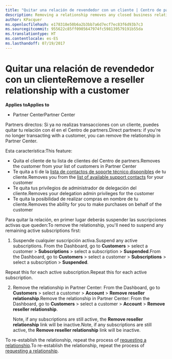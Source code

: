 ```yaml
---
title: "Quitar una relación de revendedor con un cliente | Centro de partners"
description: Removing a relationship removes any closed business relationships from your view in Partner Center.
author: KPacquer
ms.openlocfilehash: e178318e50b6a2b3bb7a6d7ecf7ec83f6d93b7c3
ms.sourcegitcommit: 955622c85ff0905647974fc598139579191b55da
ms.translationtype: HT
ms.contentlocale: es-ES
ms.lasthandoff: 07/19/2017
---
```

# <a name="remove-a-reseller-relationship-with-a-customer"></a><span data-ttu-id="ebaf6-103">Quitar una relación de revendedor con un cliente</span><span class="sxs-lookup"><span data-stu-id="ebaf6-103">Remove a reseller relationship with a customer</span></span>

**<span data-ttu-id="ebaf6-104">Applies to</span><span class="sxs-lookup"><span data-stu-id="ebaf6-104">Applies to</span></span>**

-   <span data-ttu-id="ebaf6-105">Partner Center</span><span class="sxs-lookup"><span data-stu-id="ebaf6-105">Partner Center</span></span>

<span data-ttu-id="ebaf6-106">Partners directos: Si ya no realizas transacciones con un cliente, puedes quitar tu relación con él en el Centro de partners.</span><span class="sxs-lookup"><span data-stu-id="ebaf6-106">Direct partners: if you're no longer transacting with a customer, you can remove the relationship in Partner Center.</span></span> 

<span data-ttu-id="ebaf6-107">Esta característica:</span><span class="sxs-lookup"><span data-stu-id="ebaf6-107">This feature:</span></span>
*  <span data-ttu-id="ebaf6-108">Quita el cliente de tu lista de clientes del Centro de partners.</span><span class="sxs-lookup"><span data-stu-id="ebaf6-108">Removes the customer from your list of customers in Partner Center</span></span>
*  <span data-ttu-id="ebaf6-109">Te quita a ti de la [lista de contactos de soporte técnico disponibles](assign-support-contacts.md) de tu cliente.</span><span class="sxs-lookup"><span data-stu-id="ebaf6-109">Removes you from the [list of available support contacts](assign-support-contacts.md) for your customer</span></span>
*  <span data-ttu-id="ebaf6-110">Te quita tus privilegios de administrador de delegación del cliente.</span><span class="sxs-lookup"><span data-stu-id="ebaf6-110">Removes your delegation admin privileges for the customer</span></span>
*  <span data-ttu-id="ebaf6-111">Te quita la posibilidad de realizar compras en nombre de tu cliente.</span><span class="sxs-lookup"><span data-stu-id="ebaf6-111">Removes the ability for you to make purchases on behalf of the customer</span></span>

<span data-ttu-id="ebaf6-112">Para quitar la relación, en primer lugar deberás suspender las suscripciones activas que queden:</span><span class="sxs-lookup"><span data-stu-id="ebaf6-112">To remove the relationship, you'll need to suspend any remaining active subscriptions first:</span></span>

1.  <span data-ttu-id="ebaf6-113">Suspende cualquier suscripción activa.</span><span class="sxs-lookup"><span data-stu-id="ebaf6-113">Suspend any active subscriptions.</span></span> <span data-ttu-id="ebaf6-114">From the Dashboard, go to **Customers** > select a customer > **Subscriptions** > select a subscription > **Suspended**.</span><span class="sxs-lookup"><span data-stu-id="ebaf6-114">From the Dashboard, go to **Customers** > select a customer > **Subscriptions** > select a subscription > **Suspended**.</span></span> 

   <span data-ttu-id="ebaf6-115">Repeat this for each active subscription.</span><span class="sxs-lookup"><span data-stu-id="ebaf6-115">Repeat this for each active subscription.</span></span>

2.  <span data-ttu-id="ebaf6-116">Remove the relationship in Partner Center: From the Dashboard, go to **Customers** > select a customer > **Account** > **Remove reseller relationship**.</span><span class="sxs-lookup"><span data-stu-id="ebaf6-116">Remove the relationship in Partner Center: From the Dashboard, go to **Customers** > select a customer > **Account** > **Remove reseller relationship**.</span></span>

    <span data-ttu-id="ebaf6-117">Note, if any subscriptions are still active, the **Remove reseller relationship** link will be inactive.</span><span class="sxs-lookup"><span data-stu-id="ebaf6-117">Note, if any subscriptions are still active, the **Remove reseller relationship** link will be inactive.</span></span> 

<span data-ttu-id="ebaf6-118">To re-establish the relationship, repeat the process of [requesting a relationship](request-a-relationship-with-a-customer.md).</span><span class="sxs-lookup"><span data-stu-id="ebaf6-118">To re-establish the relationship, repeat the process of [requesting a relationship](request-a-relationship-with-a-customer.md).</span></span>
